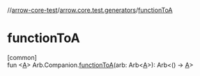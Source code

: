 //[arrow-core-test](../../index.md)/[arrow.core.test.generators](index.md)/[functionToA](function-to-a.md)

# functionToA

[common]\
fun &lt;[A](function-to-a.md)&gt; Arb.Companion.[functionToA](function-to-a.md)(arb: Arb&lt;[A](function-to-a.md)&gt;): Arb&lt;() -&gt; [A](function-to-a.md)&gt;
